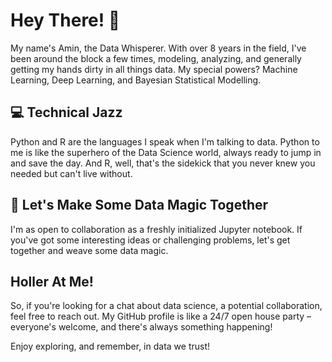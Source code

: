 # Hey There! 👋

My name's Amin, the Data Whisperer. With over 8 years in the field, I've been around the block a few times, modeling, analyzing, and generally getting my hands dirty in all things data. My special powers? Machine Learning, Deep Learning, and Bayesian Statistical Modelling.


## 💻 Technical Jazz

Python and R are the languages I speak when I'm talking to data. Python to me is like the superhero of the Data Science world, always ready to jump in and save the day. And R, well, that's the sidekick that you never knew you needed but can't live without.

## 🤝 Let's Make Some Data Magic Together

I'm as open to collaboration as a freshly initialized Jupyter notebook. If you've got some interesting ideas or challenging problems, let's get together and weave some data magic.

## Holler At Me!

So, if you're looking for a chat about data science, a potential collaboration, feel free to reach out. My GitHub profile is like a 24/7 open house party – everyone's welcome, and there's always something happening!

Enjoy exploring, and remember, in data we trust!
